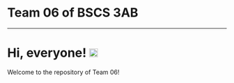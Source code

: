 # Team 06 of BSCS 3AB
---------------------------------------------------------------
# Hi, everyone! <img src="https://raw.githubusercontent.com/MartinHeinz/MartinHeinz/master/wave.gif" width="20px">
Welcome to the repository of Team 06!